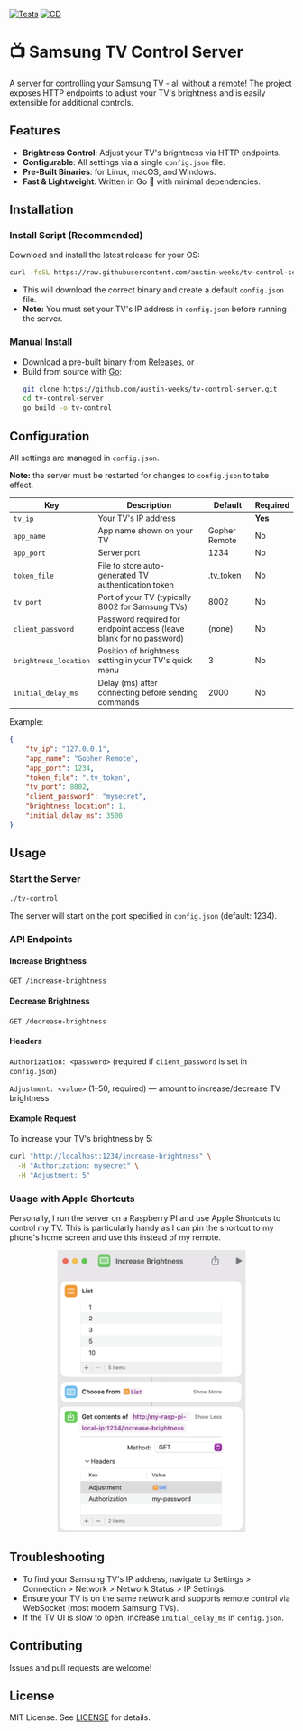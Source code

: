 [![Tests](https://github.com/austin-weeks/tv-control-server/actions/workflows/Tests.yml/badge.svg)](https://github.com/austin-weeks/tv-control-server/actions/workflows/Tests.yml)
[![CD](https://github.com/austin-weeks/tv-control-server/actions/workflows/CD.yml/badge.svg)](https://github.com/austin-weeks/tv-control-server/actions/workflows/CD.yml)

# 📺 Samsung TV Control Server

A server for controlling your Samsung TV - all without a remote! The project exposes HTTP endpoints to adjust your TV's brightness and is easily extensible for additional controls.


## Features
- **Brightness Control**: Adjust your TV's brightness via HTTP endpoints.
- **Configurable**: All settings via a single `config.json` file.
- **Pre-Built Binaries**: for Linux, macOS, and Windows.
- **Fast & Lightweight**: Written in Go 🦫 with minimal dependencies.


## Installation

### Install Script (Recommended)
Download and install the latest release for your OS:
```bash
curl -fsSL https://raw.githubusercontent.com/austin-weeks/tv-control-server/main/install.sh | sh
```
- This will download the correct binary and create a default `config.json` file.
- **Note:** You must set your TV's IP address in `config.json` before running the server.

### Manual Install
- Download a pre-built binary from [Releases](https://github.com/austin-weeks/tv-control-server/releases), or
- Build from source with [Go](https://go.dev):
  ```bash
  git clone https://github.com/austin-weeks/tv-control-server.git
  cd tv-control-server
  go build -o tv-control
  ```


## Configuration

All settings are managed in `config.json`.

**Note:** the server must be restarted for changes to `config.json` to take effect.

| Key                 | Description                                                         | Default           | Required |
|---------------------|---------------------------------------------------------------------|-------------------|----------|
| `tv_ip`             | Your TV's IP address                                                |                   | **Yes**  |
| `app_name`          | App name shown on your TV                                           | Gopher Remote     | No       |
| `app_port`          | Server port                                                         | 1234              | No       |
| `token_file`        | File to store auto-generated TV authentication token                | .tv_token         | No       |
| `tv_port`           | Port of your TV (typically 8002 for Samsung TVs)                    | 8002              | No       |
| `client_password`   | Password required for endpoint access (leave blank for no password) | (none)            | No       |
| `brightness_location`| Position of brightness setting in your TV's quick menu             | 3                 | No       |
| `initial_delay_ms`  | Delay (ms) after connecting before sending commands                 | 2000              | No       |

Example:
```json
{
    "tv_ip": "127.0.0.1",
    "app_name": "Gopher Remote",
    "app_port": 1234,
    "token_file": ".tv_token",
    "tv_port": 8002,
    "client_password": "mysecret",
    "brightness_location": 1,
    "initial_delay_ms": 3500
}
```


## Usage

### Start the Server
```bash
./tv-control
```
The server will start on the port specified in `config.json` (default: 1234).

### API Endpoints

#### Increase Brightness
```
GET /increase-brightness
```
#### Decrease Brightness
```
GET /decrease-brightness
```

#### Headers

`Authorization: <password>` (required if `client_password` is set in `config.json`)

`Adjustment: <value>` (1–50, required) — amount to increase/decrease TV brightness


#### Example Request
To increase your TV's brightness by 5:
```bash
curl "http://localhost:1234/increase-brightness" \
  -H "Authorization: mysecret" \
  -H "Adjustment: 5"
```

### Usage with Apple Shortcuts
Personally, I run the server on a Raspberry PI and use Apple Shortcuts to control my TV. This is particularly handy as I can pin the shortcut to my phone's home screen and use this instead of my remote.
<p align="center">
    <img height="500" src="images/shortcut.png" alt="Apple Shortcut for hitting the /increase-brightness endpoint">
</p>


## Troubleshooting
- To find your Samsung TV's IP address, navigate to Settings > Connection > Network > Network Status > IP Settings.
- Ensure your TV is on the same network and supports remote control via WebSocket (most modern Samsung TVs).
- If the TV UI is slow to open, increase `initial_delay_ms` in `config.json`.


## Contributing
Issues and pull requests are welcome!


## License
MIT License. See [LICENSE](LICENSE) for details.
